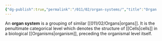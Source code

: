 ```yaml
---
{"dg-publish":true,"permalink":"/011/02/organ-systems/","title":"Organ Systems","tags":["BIOL422"],"created":"2024-09-26T13:45:04.108-07:00","updated":"2024-09-26T15:22:03.584-07:00"}
---
```


An **organ system** is a grouping of similar [[011/02/Organs\|organs]]. It is the penultimate categorical level which denotes the structure of [[Cells\|cells]] in a biological [[Organisms\|organism]], preceding the organismal level itself.